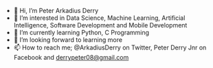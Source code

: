 - 👋 Hi, I’m Peter Arkadius Derry 
- 👀 I’m interested in Data Science, Machine Learning, Artificial Intelligence,  Software Development and Mobile Development 
- 🌱 I’m currently learning Python, C Programming
- 💞️ I’m looking forward to learning more 
- 📫 How to reach me; @ArkadiusDerry on Twitter, Peter Derry Jnr on Facebook and derrypeter08@gmail.com 

<!---
derrypeter08/derrypeter08 is a ✨ special ✨ repository because its `README.md` (this file) appears on your GitHub profile.
You can click the Preview link to take a look at your changes.
--->
